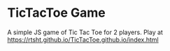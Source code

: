 # TicTacToe Game

A simple JS game of Tic Tac Toe for 2 players. Play at https://rtsht.github.io/TicTacToe.github.io/index.html
